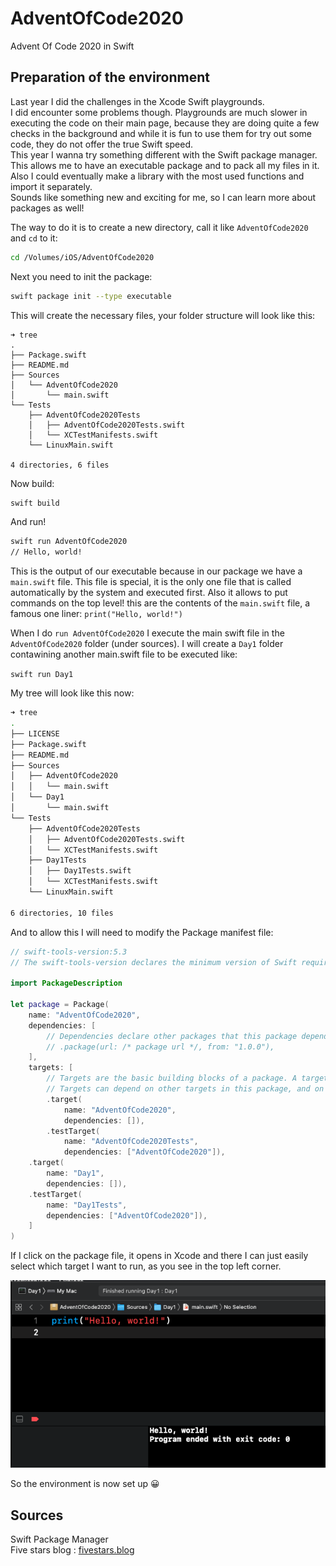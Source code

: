 # AdventOfCode2020
 Advent Of Code 2020 in Swift

## Preparation of the environment

Last year I did the challenges in the Xcode Swift playgrounds.  
I did encounter some problems though. Playgrounds are much slower in executing the code on their main page, because they are doing quite a few checks in the background and while it is fun to use them for try out some code, they do not offer the true Swift speed.  
This year I wanna try something different with the Swift package manager. This allows me to have an executable package and to pack all my files in it.  
Also I could eventually make a library with the most used functions and import it separately.  
Sounds like something new and exciting for me, so I can learn more about packages as well!  

The way to do it is to create a new directory, call it like `AdventOfCode2020` and `cd` to it:  
```bash
cd /Volumes/iOS/AdventOfCode2020
```
Next you need to init the package:  

```bash
swift package init --type executable
```

This will create the necessary files, your folder structure will look like this:  

```
➜ tree
.
├── Package.swift
├── README.md
├── Sources
│   └── AdventOfCode2020
│       └── main.swift
└── Tests
    ├── AdventOfCode2020Tests
    │   ├── AdventOfCode2020Tests.swift
    │   └── XCTestManifests.swift
    └── LinuxMain.swift

4 directories, 6 files
```
Now build:

```bash
swift build
```
And run!

```bash
swift run AdventOfCode2020
// Hello, world!
```
This is the output of our executable because in our package we have a `main.swift` file. This file is special, it is the only one file that is called automatically by the system and executed first. Also it allows to put commands on the top level!
this are the contents of the `main.swift` file, a famous one liner: `print("Hello, world!")`

When I do `run AdventOfCode2020` I execute the main swift file in the `AdventOfCode2020` folder (under sources).
I will create a `Day1` folder contawining another main.swift file to be executed like:

`swift run Day1`

My tree will look like this now:
```bash
➜ tree
.
├── LICENSE
├── Package.swift
├── README.md
├── Sources
│   ├── AdventOfCode2020
│   │   └── main.swift
│   └── Day1
│       └── main.swift
└── Tests
    ├── AdventOfCode2020Tests
    │   ├── AdventOfCode2020Tests.swift
    │   └── XCTestManifests.swift
    ├── Day1Tests
    │   ├── Day1Tests.swift
    │   └── XCTestManifests.swift
    └── LinuxMain.swift

6 directories, 10 files
```

And to allow this I will need to modify the Package manifest file:
```swift
// swift-tools-version:5.3
// The swift-tools-version declares the minimum version of Swift required to build this package.

import PackageDescription

let package = Package(
    name: "AdventOfCode2020",
    dependencies: [
        // Dependencies declare other packages that this package depends on.
        // .package(url: /* package url */, from: "1.0.0"),
    ],
    targets: [
        // Targets are the basic building blocks of a package. A target can define a module or a test suite.
        // Targets can depend on other targets in this package, and on products in packages this package depends on.
        .target(
            name: "AdventOfCode2020",
            dependencies: []),
        .testTarget(
            name: "AdventOfCode2020Tests",
            dependencies: ["AdventOfCode2020"]),
	.target(
		name: "Day1",
		dependencies: []),
	.testTarget(
		name: "Day1Tests",
		dependencies: ["AdventOfCode2020"]),
    ]
)


```
If I click on the package file, it opens in Xcode and there I can just easily select which target I want to run, as you see in the top left corner.

![""](/images/aoc1.png)

So the environment is now set up 😀

## Sources

Swift Package Manager  
Five stars blog : [fivestars.blog](https://fivestars.blog/code/ultimate-guide-swift-executables.html)
